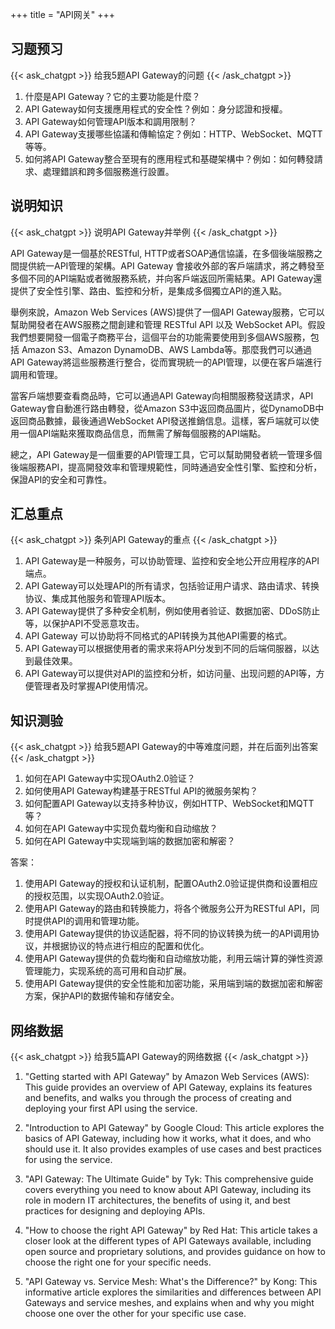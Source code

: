 +++
title = "API网关"
+++
## 习题预习
{{< ask_chatgpt >}}
给我5题API Gateway的问题
{{< /ask_chatgpt >}}



1. 什麼是API Gateway？它的主要功能是什麼？
2. API Gateway如何支援應用程式的安全性？例如：身分認證和授權。 
3. API Gateway如何管理API版本和調用限制？ 
4. API Gateway支援哪些協議和傳輸協定？例如：HTTP、WebSocket、MQTT等等。 
5. 如何將API Gateway整合至現有的應用程式和基礎架構中？例如：如何轉發請求、處理錯誤和跨多個服務進行設置。   

## 说明知识
{{< ask_chatgpt >}}
说明API Gateway并举例
{{< /ask_chatgpt >}}



API Gateway是一個基於RESTful, HTTP或者SOAP通信協議，在多個後端服務之間提供統一API管理的架構。API Gateway 會接收外部的客戶端請求，將之轉發至多個不同的API端點或者微服務系統，并向客戶端返回所需結果。API Gateway還提供了安全性引擎、路由、監控和分析，是集成多個獨立API的進入點。

舉例來說，Amazon Web Services (AWS)提供了一個API Gateway服務，它可以幫助開發者在AWS服務之間創建和管理 RESTful API 以及 WebSocket API。假設我們想要開發一個電子商務平台，這個平台的功能需要使用到多個AWS服務，包括 Amazon S3、Amazon DynamoDB、AWS Lambda等。那麼我們可以通過API Gateway將這些服務進行整合，從而實現統一的API管理，以便在客戶端進行調用和管理。

當客戶端想要查看商品時，它可以通過API Gateway向相關服務發送請求，API Gateway會自動進行路由轉發，從Amazon S3中返回商品圖片，從DynamoDB中返回商品數據，最後通過WebSocket API發送推銷信息。這樣，客戶端就可以使用一個API端點來獲取商品信息，而無需了解每個服務的API端點。

總之，API Gateway是一個重要的API管理工具，它可以幫助開發者統一管理多個後端服務API，提高開發效率和管理規範性，同時通過安全性引擎、監控和分析，保證API的安全和可靠性。   

## 汇总重点
{{< ask_chatgpt >}}
条列API Gateway的重点
{{< /ask_chatgpt >}}



1. API Gateway是一种服务，可以协助管理、监控和安全地公开应用程序的API端点。
2. API Gateway可以处理API的所有请求，包括验证用户请求、路由请求、转换协议、集成其他服务和管理API版本。
3. API Gateway提供了多种安全机制，例如使用者验证、数据加密、DDoS防止等，以保护API不受恶意攻击。
4. API Gateway 可以协助将不同格式的API转换为其他API需要的格式。
5. API Gateway可以根据使用者的需求来将API分发到不同的后端伺服器，以达到最佳效果。
6. API Gateway可以提供对API的监控和分析，如访问量、出现问题的API等，方便管理者及时掌握API使用情况。   

## 知识测验
{{< ask_chatgpt >}}
给我5题API Gateway的中等难度问题，并在后面列出答案
{{< /ask_chatgpt >}}

1. 如何在API Gateway中实现OAuth2.0验证？
2. 如何使用API Gateway构建基于RESTful API的微服务架构？
3. 如何配置API Gateway以支持多种协议，例如HTTP、WebSocket和MQTT等？
4. 如何在API Gateway中实现负载均衡和自动缩放？
5. 如何在API Gateway中实现端到端的数据加密和解密？

答案：
1. 使用API Gateway的授权和认证机制，配置OAuth2.0验证提供商和设置相应的授权范围，以实现OAuth2.0验证。
2. 使用API Gateway的路由和转换能力，将各个微服务公开为RESTful API，同时提供API的调用和管理功能。
3. 使用API Gateway提供的协议适配器，将不同的协议转换为统一的API调用协议，并根据协议的特点进行相应的配置和优化。
4. 使用API Gateway提供的负载均衡和自动缩放功能，利用云端计算的弹性资源管理能力，实现系统的高可用和自动扩展。
5. 使用API Gateway提供的安全性能和加密功能，采用端到端的数据加密和解密方案，保护API的数据传输和存储安全。   

## 网络数据
{{< ask_chatgpt >}}
给我5篇API Gateway的网络数据
{{< /ask_chatgpt >}}



1. "Getting started with API Gateway" by Amazon Web Services (AWS): This guide provides an overview of API Gateway, explains its features and benefits, and walks you through the process of creating and deploying your first API using the service.

2. "Introduction to API Gateway" by Google Cloud: This article explores the basics of API Gateway, including how it works, what it does, and who should use it. It also provides examples of use cases and best practices for using the service.

3. "API Gateway: The Ultimate Guide" by Tyk: This comprehensive guide covers everything you need to know about API Gateway, including its role in modern IT architectures, the benefits of using it, and best practices for designing and deploying APIs.

4. "How to choose the right API Gateway" by Red Hat: This article takes a closer look at the different types of API Gateways available, including open source and proprietary solutions, and provides guidance on how to choose the right one for your specific needs.

5. "API Gateway vs. Service Mesh: What's the Difference?" by Kong: This informative article explores the similarities and differences between API Gateways and service meshes, and explains when and why you might choose one over the other for your specific use case.   

